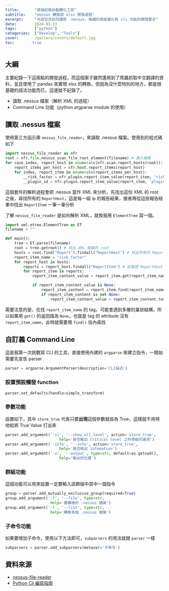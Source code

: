 ```yaml
---
title:       "掃描紀錄自動轉化工具"
subtitle:    "nessus 轉換成 xlsx 開發過程"
excerpt:     "內容包含如何讀取 .nessus、後續的效能優化與 cli 功能的開發整合"
date:        2024-03-23
tags:        ["python"]
categories:  ["Develop", "Tools"]
cover:       /gallery/covers/default.jpg
toc:        true
---
```


## 大綱
主要紀錄一下這兩點的開發過程，而這個案子雖然還用到了爬蟲抓取中文翻譯的資料，並且使用了 pandas 來實現 xlsx 的轉換，但因為沒什麼特別的地方，都是很基礎的語法功能而已，這邊就不紀錄了。
- 讀取 .nessus 檔案（解析 XML 的過程）
- Command Line 功能（python argparse module 的使用）

## 讀取 .nessus 檔案
使用第三方函示庫 `nessus_file_reader`，來讀取 .nessus 檔案。使用到的程式碼如下
```python
import nessus_file_reader as nfr
root = nfr.file.nessus_scan_file_root_element(filename) # 讀入檔案
for case_index, report_host in enumerate(nfr.scan.report_hosts(root)):
    report_items_per_host = nfr.host.report_items(report_host)
    for index, report_item in enumerate(report_items_per_host):
        __risk_factor = nfr.plugin.report_item_value(report_item, 'risk_factor')
        __plugin_id = nfr.plugin.report_item_value(report_item, 'pluginID')
```
這個套件的解析過程會把 .nessus 當作 XML 來分析，先找出這份 XML 的 root 之後，尋找所有的 `ReportHost`，這是每一組 ip 的報告結果，接者再從這些報告結果中找出 `ReportItem` 一筆一筆分析

了解 `nessus_file_reader` 是如何解析 XML，就換我用 `ElementTree` 寫一個。
```python
import xml.etree.ElementTree as ET
filename = ""

def main():
    tree = ET.parse(filename)
    root = tree.getroot() # 找出 XML 檔案的 root
    hosts = root.find("Report").findall("ReportHost") # 找出所有的 ReportHost
    report_item_name = "risk_factor"
    for report_host in hosts:
        reports = report_host.findall("ReportItem") # 從每個 ReportHost 找出所有的 ReportItem
        for report_item in reports:
            report_item_content_value = report_item.get(report_item_name)

            if report_item_content_value is None:
                report_item_content = report_item.find(report_item_name)
                if report_item_content is not None:
                    report_item_content_value = report_item_content.text
```
需要注意的是，在找 `report_item_name` 的 tag，可能會遇到多層的巢狀結構，所以如果用 `get()` 的返回值為 `None`，也就是 tag 的 attribute 沒有 `report_item_name`，此時就需要用 `find()` 往內尋找

## 自訂義 Command Line
這是我第一次挑戰寫 CLI 的工具，直接使用內建的 `argparse` 來建立指令，一開始需要先宣告 parser

```python
parser = argparse.ArgumentParser(description='CLI描述')
```

### 設置預設觸發 function
```python
parser.set_defaults(handle=simple_transform)
```

### 參數功能
設置如下，其中 `store_true` 代表只要**出現**這個參數就設為 True，這樣就不用特地給將 True Value 打出來
```python
parser.add_argument('-sl', '--show_all_level', action='store_true',
                        help='是否輸出 Critical level 之外等級的漏洞')
parser.add_argument('-info', '--info', action='store_true',
                        help='是否輸出 infomation')
parser.add_argument('-o', '--output', type=str, default=os.getcwd(),
                        help='輸出的位置')
```

### 群組功能
這個功能可以用來設置一定要輸入該群組中其中一個指令
```python
group = parser.add_mutually_exclusive_group(required=True)
group.add_argument('-f', '--file', type=str,
                    help='要轉換的 .nessus 檔案')
group.add_argument('-l', '--list', type=str,
                    help='轉換多個 .nessus 檔案')
```

### 子命令功能
如果要增加子命令，使用以下方法即可，`subparsers` 的用法就跟 `parser` 一樣
```python
subparsers = parser.add_subparsers(metavar='子命令')
```

## 資料來源

- [nessus-file-reader](https://pypi.org/project/nessus-file-reader/)
- [Python Cli 編寫指南](https://reurl.cc/lgm0ad)